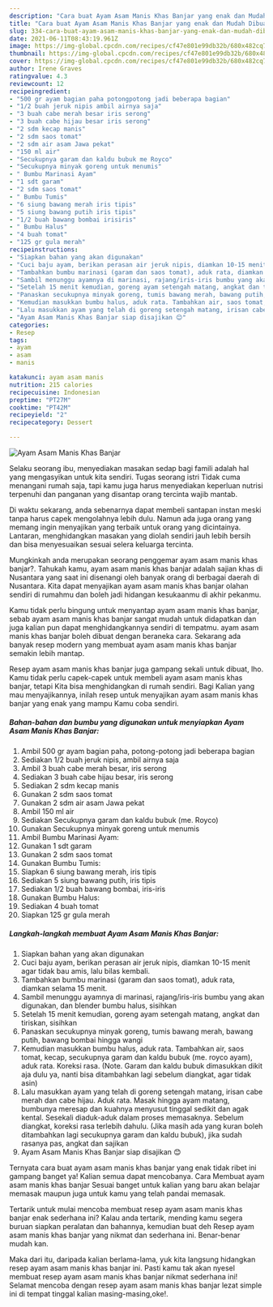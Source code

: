 ```yaml
---
description: "Cara buat Ayam Asam Manis Khas Banjar yang enak dan Mudah Dibuat"
title: "Cara buat Ayam Asam Manis Khas Banjar yang enak dan Mudah Dibuat"
slug: 334-cara-buat-ayam-asam-manis-khas-banjar-yang-enak-dan-mudah-dibuat
date: 2021-06-11T08:43:19.961Z
image: https://img-global.cpcdn.com/recipes/cf47e801e99db32b/680x482cq70/ayam-asam-manis-khas-banjar-foto-resep-utama.jpg
thumbnail: https://img-global.cpcdn.com/recipes/cf47e801e99db32b/680x482cq70/ayam-asam-manis-khas-banjar-foto-resep-utama.jpg
cover: https://img-global.cpcdn.com/recipes/cf47e801e99db32b/680x482cq70/ayam-asam-manis-khas-banjar-foto-resep-utama.jpg
author: Irene Graves
ratingvalue: 4.3
reviewcount: 12
recipeingredient:
- "500 gr ayam bagian paha potongpotong jadi beberapa bagian"
- "1/2 buah jeruk nipis ambil airnya saja"
- "3 buah cabe merah besar iris serong"
- "3 buah cabe hijau besar iris serong"
- "2 sdm kecap manis"
- "2 sdm saos tomat"
- "2 sdm air asam Jawa pekat"
- "150 ml air"
- "Secukupnya garam dan kaldu bubuk me Royco"
- "Secukupnya minyak goreng untuk menumis"
- " Bumbu Marinasi Ayam"
- "1 sdt garam"
- "2 sdm saos tomat"
- " Bumbu Tumis"
- "6 siung bawang merah iris tipis"
- "5 siung bawang putih iris tipis"
- "1/2 buah bawang bombai irisiris"
- " Bumbu Halus"
- "4 buah tomat"
- "125 gr gula merah"
recipeinstructions:
- "Siapkan bahan yang akan digunakan"
- "Cuci baju ayam, berikan perasan air jeruk nipis, diamkan 10-15 menit agar tidak bau amis, lalu bilas kembali."
- "Tambahkan bumbu marinasi (garam dan saos tomat), aduk rata, diamkan selama 15 menit."
- "Sambil menunggu ayamnya di marinasi, rajang/iris-iris bumbu yang akan digunakan, dan blender bumbu halus, sisihkan"
- "Setelah 15 menit kemudian, goreng ayam setengah matang, angkat dan tiriskan, sisihkan"
- "Panaskan secukupnya minyak goreng, tumis bawang merah, bawang putih, bawang bombai hingga wangi"
- "Kemudian masukkan bumbu halus, aduk rata. Tambahkan air, saos tomat, kecap, secukupnya garam dan kaldu bubuk (me. royco ayam), aduk rata. Koreksi rasa. (Note. Garam dan kaldu bubuk dimasukkan dikit aja dulu ya, nanti bisa ditambahkan lagi sebelum diangkat, agar tidak asin)"
- "Lalu masukkan ayam yang telah di goreng setengah matang, irisan cabe merah dan cabe hijau. Aduk rata. Masak hingga ayam matang, bumbunya meresap dan kuahnya menyusut tinggal sedikit dan agak kental. Sesekali diaduk-aduk dalam proses memasaknya. Sebelum diangkat, koreksi rasa terlebih dahulu. (Jika masih ada yang kuran boleh ditambahkan lagi secukupnya garam dan kaldu bubuk), jika sudah rasanya pas, angkat dan sajikan"
- "Ayam Asam Manis Khas Banjar siap disajikan 😊"
categories:
- Resep
tags:
- ayam
- asam
- manis

katakunci: ayam asam manis 
nutrition: 215 calories
recipecuisine: Indonesian
preptime: "PT27M"
cooktime: "PT42M"
recipeyield: "2"
recipecategory: Dessert

---
```



![Ayam Asam Manis Khas Banjar](https://img-global.cpcdn.com/recipes/cf47e801e99db32b/680x482cq70/ayam-asam-manis-khas-banjar-foto-resep-utama.jpg)

Selaku seorang ibu, menyediakan masakan sedap bagi famili adalah hal yang mengasyikan untuk kita sendiri. Tugas seorang istri Tidak cuma menangani rumah saja, tapi kamu juga harus menyediakan keperluan nutrisi terpenuhi dan panganan yang disantap orang tercinta wajib mantab.

Di waktu  sekarang, anda sebenarnya dapat membeli santapan instan meski tanpa harus capek mengolahnya lebih dulu. Namun ada juga orang yang memang ingin menyajikan yang terbaik untuk orang yang dicintainya. Lantaran, menghidangkan masakan yang diolah sendiri jauh lebih bersih dan bisa menyesuaikan sesuai selera keluarga tercinta. 



Mungkinkah anda merupakan seorang penggemar ayam asam manis khas banjar?. Tahukah kamu, ayam asam manis khas banjar adalah sajian khas di Nusantara yang saat ini disenangi oleh banyak orang di berbagai daerah di Nusantara. Kita dapat menyajikan ayam asam manis khas banjar olahan sendiri di rumahmu dan boleh jadi hidangan kesukaanmu di akhir pekanmu.

Kamu tidak perlu bingung untuk menyantap ayam asam manis khas banjar, sebab ayam asam manis khas banjar sangat mudah untuk didapatkan dan juga kalian pun dapat menghidangkannya sendiri di tempatmu. ayam asam manis khas banjar boleh dibuat dengan beraneka cara. Sekarang ada banyak resep modern yang membuat ayam asam manis khas banjar semakin lebih mantap.

Resep ayam asam manis khas banjar juga gampang sekali untuk dibuat, lho. Kamu tidak perlu capek-capek untuk membeli ayam asam manis khas banjar, tetapi Kita bisa menghidangkan di rumah sendiri. Bagi Kalian yang mau menyajikannya, inilah resep untuk menyajikan ayam asam manis khas banjar yang enak yang mampu Kamu coba sendiri.

<!--inarticleads1-->

##### Bahan-bahan dan bumbu yang digunakan untuk menyiapkan Ayam Asam Manis Khas Banjar:

1. Ambil 500 gr ayam bagian paha, potong-potong jadi beberapa bagian
1. Sediakan 1/2 buah jeruk nipis, ambil airnya saja
1. Ambil 3 buah cabe merah besar, iris serong
1. Sediakan 3 buah cabe hijau besar, iris serong
1. Sediakan 2 sdm kecap manis
1. Gunakan 2 sdm saos tomat
1. Gunakan 2 sdm air asam Jawa pekat
1. Ambil 150 ml air
1. Sediakan Secukupnya garam dan kaldu bubuk (me. Royco)
1. Gunakan Secukupnya minyak goreng untuk menumis
1. Ambil  Bumbu Marinasi Ayam:
1. Gunakan 1 sdt garam
1. Gunakan 2 sdm saos tomat
1. Gunakan  Bumbu Tumis:
1. Siapkan 6 siung bawang merah, iris tipis
1. Sediakan 5 siung bawang putih, iris tipis
1. Sediakan 1/2 buah bawang bombai, iris-iris
1. Gunakan  Bumbu Halus:
1. Sediakan 4 buah tomat
1. Siapkan 125 gr gula merah




<!--inarticleads2-->

##### Langkah-langkah membuat Ayam Asam Manis Khas Banjar:

1. Siapkan bahan yang akan digunakan
1. Cuci baju ayam, berikan perasan air jeruk nipis, diamkan 10-15 menit agar tidak bau amis, lalu bilas kembali.
1. Tambahkan bumbu marinasi (garam dan saos tomat), aduk rata, diamkan selama 15 menit.
1. Sambil menunggu ayamnya di marinasi, rajang/iris-iris bumbu yang akan digunakan, dan blender bumbu halus, sisihkan
1. Setelah 15 menit kemudian, goreng ayam setengah matang, angkat dan tiriskan, sisihkan
1. Panaskan secukupnya minyak goreng, tumis bawang merah, bawang putih, bawang bombai hingga wangi
1. Kemudian masukkan bumbu halus, aduk rata. Tambahkan air, saos tomat, kecap, secukupnya garam dan kaldu bubuk (me. royco ayam), aduk rata. Koreksi rasa. (Note. Garam dan kaldu bubuk dimasukkan dikit aja dulu ya, nanti bisa ditambahkan lagi sebelum diangkat, agar tidak asin)
1. Lalu masukkan ayam yang telah di goreng setengah matang, irisan cabe merah dan cabe hijau. Aduk rata. Masak hingga ayam matang, bumbunya meresap dan kuahnya menyusut tinggal sedikit dan agak kental. Sesekali diaduk-aduk dalam proses memasaknya. Sebelum diangkat, koreksi rasa terlebih dahulu. (Jika masih ada yang kuran boleh ditambahkan lagi secukupnya garam dan kaldu bubuk), jika sudah rasanya pas, angkat dan sajikan
1. Ayam Asam Manis Khas Banjar siap disajikan 😊




Ternyata cara buat ayam asam manis khas banjar yang enak tidak ribet ini gampang banget ya! Kalian semua dapat mencobanya. Cara Membuat ayam asam manis khas banjar Sesuai banget untuk kalian yang baru akan belajar memasak maupun juga untuk kamu yang telah pandai memasak.

Tertarik untuk mulai mencoba membuat resep ayam asam manis khas banjar enak sederhana ini? Kalau anda tertarik, mending kamu segera buruan siapkan peralatan dan bahannya, kemudian buat deh Resep ayam asam manis khas banjar yang nikmat dan sederhana ini. Benar-benar mudah kan. 

Maka dari itu, daripada kalian berlama-lama, yuk kita langsung hidangkan resep ayam asam manis khas banjar ini. Pasti kamu tak akan nyesel membuat resep ayam asam manis khas banjar nikmat sederhana ini! Selamat mencoba dengan resep ayam asam manis khas banjar lezat simple ini di tempat tinggal kalian masing-masing,oke!.

